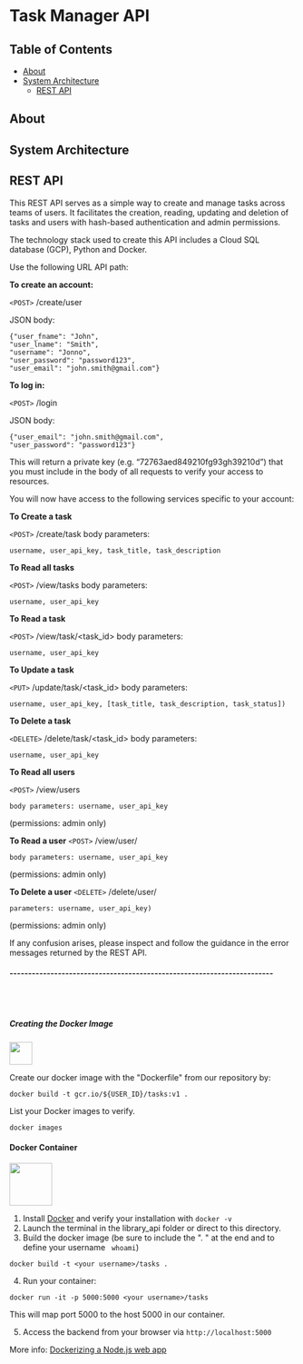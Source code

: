 # Task Manager API

## Table of Contents
- [About](#about)
- [System Architecture](#system-architecture)
  - [REST API](#rest-api)



## About 



## System Architecture





## REST API 
This REST API serves as a simple way to create and manage tasks across teams of users. It facilitates the creation, reading, updating and deletion of tasks and users with hash-based authentication and admin permissions.

The technology stack used to create this API includes a Cloud SQL database (GCP), Python and Docker.

Use the following URL API path:

**To create an account:**

`<POST>` /create/user
  
JSON body:
```
{"user_fname": "John", 
"user_lname": "Smith", 
"username": "Jonno", 
"user_password": "password123", 
"user_email": "john.smith@gmail.com"}
```
**To log in:**

`<POST>` /login

JSON body:
```
{"user_email": "john.smith@gmail.com",
"user_password": "password123"}
```

This will return a private key (e.g. “72763aed849210fg93gh39210d”) that you must include in the body of all requests to verify your access to resources.

You will now have access to the following services specific to your account:

**To Create a task**

`<POST>` /create/task
body parameters: 
```
username, user_api_key, task_title, task_description
```
**To Read all tasks**

`<POST>` /view/tasks 
body parameters: 
```
username, user_api_key
```

**To Read a task**

`<POST>` /view/task/<task_id>
body parameters: 
```
username, user_api_key
```

**To Update a task**

`<PUT>` /update/task/<task_id>
body parameters: 
```
username, user_api_key, [task_title, task_description, task_status])
```

**To Delete a task**

`<DELETE>` /delete/task/<task_id> 
body parameters:
```
username, user_api_key
```

**To Read all users**

`<POST>` /view/users 
```
body parameters: username, user_api_key
```
(permissions: admin only)

**To Read a user**
`<POST>` /view/user/<username>
```
body parameters: username, user_api_key
```
(permissions: admin only)
  
**To Delete a user**
`<DELETE>` /delete/user/<username> 
```
parameters: username, user_api_key) 
```
(permissions: admin only)

If any confusion arises, please inspect and follow the guidance in the error messages returned by the REST API.












#### -----------------------------------------------------------------------




<br><br>
##### Creating the Docker Image
<p align="left">
  <img src="https://www.docker.com/sites/default/files/d8/2019-07/horizontal-logo-monochromatic-white.png" height="40" />
</p>
Create our docker image with the "Dockerfile" from our repository by:

```
docker build -t gcr.io/${USER_ID}/tasks:v1 .
```

List your Docker images to verify.
```
docker images
```




#### Docker Container
<p align="left">
  <img src="https://www.docker.com/sites/default/files/d8/2019-07/horizontal-logo-monochromatic-white.png" height="75" />
</p>

1. Install [Docker](https://docs.docker.com/get-docker/) and verify your installation with ``` docker -v ```
2. Launch the terminal in the library_api folder or direct to this directory.
3. Build the docker image (be sure to include the ". " at the end and to define your username ``` whoami```)

```
docker build -t <your username>/tasks . 
```

4. Run your container:
```
docker run -it -p 5000:5000 <your username>/tasks 
```

This will map port 5000 to the host 5000 in our container. 

5. Access the backend from your browser via ``http://localhost:5000``

More info: [Dockerizing a Node.js web app](https://nodejs.org/en/docs/guides/nodejs-docker-webapp/) 

